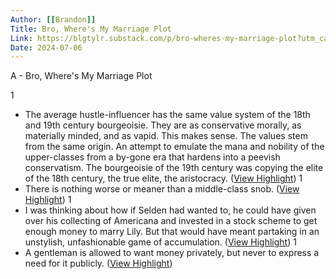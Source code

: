 ```yaml
---
Author: [[Brandon]]
Title: Bro, Where's My Marriage Plot
Link: https://blgtylr.substack.com/p/bro-wheres-my-marriage-plot?utm_campaign=post
Date: 2024-07-06
---
```

A - Bro, Where's My Marriage Plot

1
- The average hustle-influencer has the same value system of the 18th and 19th century bourgeoisie. They are as conservative morally, as materially minded, and as vapid. This makes sense. The values stem from the same origin. An attempt to emulate the mana and nobility of the upper-classes from a by-gone era that hardens into a peevish conservatism. The bourgeoisie of the 19th century was copying the elite of the 18th century, the true elite, the aristocracy. ([View Highlight](https://read.readwise.io/read/01gyffekzd8w13gayjj77q6kre))
1
- There is nothing worse or meaner than a middle-class snob. ([View Highlight](https://read.readwise.io/read/01gyfffgzjh4ey1y5xnpd0k70a))
1
- I was thinking about how if Selden had wanted to, he could have given over his collecting of Americana and invested in a stock scheme to get enough money to marry Lily. But that would have meant partaking in an unstylish, unfashionable game of accumulation. ([View Highlight](https://read.readwise.io/read/01gyffm1c64wwfdnrtmdrjkz2t))
1
- A gentleman is allowed to want money privately, but never to express a need for it publicly. ([View Highlight](https://read.readwise.io/read/01gyffm40a866ge8fh3fj62p5q))
